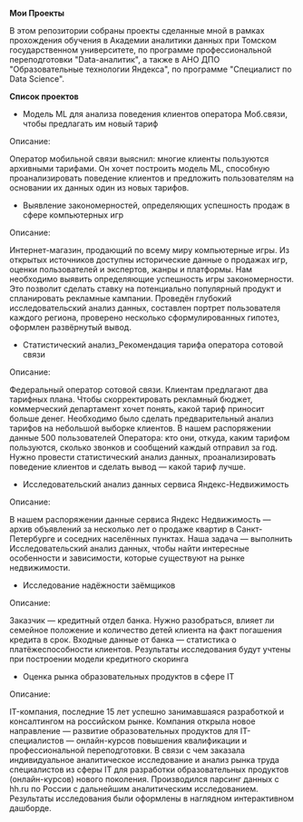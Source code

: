 **Мои Проекты**

В этом репозитории собраны проекты сделанные мной в рамках прохождения обучения в Академии аналитики данных при Томском государственном университете, по программе профессиональной переподготовки "Data-аналитик", а также в АНО ДПО "Образовательные технологии Яндекса", по программе "Специалист по Data Science".

**Список проектов**

- Модель ML для анализа поведения клиентов оператора Моб.связи, чтобы предлагать им  новый тариф

Описание:

Оператор мобильной связи выяснил: многие клиенты пользуются архивными тарифами. Он хочет построить модель ML, способную проанализировать поведение клиентов и предложить пользователям на основании их данных один из  новых тарифов.

- Выявление закономерностей, определяющих успешность продаж в сфере компьютерных игр

Описание:

Интернет-магазин, продающий по всему миру компьютерные игры. Из открытых источников доступны исторические данные о продажах игр, оценки пользователей и экспертов, жанры и платформы. Нам необходимо выявить определяющие успешность игры закономерности. Это позволит сделать ставку на потенциально популярный продукт и спланировать рекламные кампании. Проведён глубокий исследовательский анализ данных, составлен портрет пользователя каждого региона, проверено несколько сформулированных гипотез, оформлен развёрнутый вывод.

- Статистический анализ_Рекомендация тарифа оператора сотовой связи

Описание:

Федеральный оператор сотовой связи. Клиентам предлагают два тарифных плана. Чтобы скорректировать рекламный бюджет, коммерческий департамент хочет понять, какой тариф приносит больше денег. Необходимо было сделать предварительный анализ тарифов на небольшой выборке клиентов. В нашем распоряжении данные 500 пользователей Оператора: кто они, откуда, каким тарифом пользуются, сколько звонков и сообщений каждый отправил за год. Нужно провести статистический анализ данных, проанализировать поведение клиентов и сделать вывод — какой тариф лучше.

- Исследовательский анализ данных сервиса Яндекс-Недвижимость

Описание:

В нашем распоряжении данные сервиса Яндекс Недвижимость — архив объявлений за несколько лет о продаже квартир в Санкт-Петербурге и соседних населённых пунктах. Наша задача — выполнить Исследовательский анализ данных, чтобы найти интересные особенности и зависимости, которые существуют на рынке недвижимости.

- Исследование надёжности заёмщиков

Описание:

Заказчик — кредитный отдел банка. Нужно разобраться, влияет ли семейное положение и количество детей клиента на факт погашения кредита в срок. Входные данные от банка — статистика о платёжеспособности клиентов. Результаты исследования будут учтены при построении модели кредитного скоринга

- Оценка рынка образовательных продуктов в сфере IT

Описание:

IT-компания, последние 15 лет успешно занимавшаяся разработкой и консалтингом на российском рынке. Компания открыла новое направление — развитие образовательных продуктов для IT-специалистов — онлайн-курсов повышения квалификации и профессиональной переподготовки. В связи с чем заказала индивидуальное аналитическое исследование и анализ рынка труда специалистов из сферы IT для разработки образовательных продуктов (онлайн-курсов) нового поколения. Производился парсинг данных с hh.ru по России с дальнейшим аналитическим исследованием. Результаты исследования были оформлены в наглядном интерактивном дашборде.

